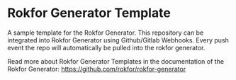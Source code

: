 # Rokfor Generator Template
A sample template for the Rokfor Generator. This repository can be integrated into Rokfor Generator using Github/Gitlab Webhooks. Every push event the repo will automatically be pulled into the rokfor generator.

Read more about Rokfor Generator Templates in the documentation of the Rokfor Generator: https://github.com/rokfor/rokfor-generator